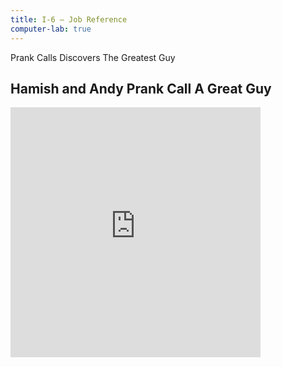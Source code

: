 ```yaml
---
title: I-6 — Job Reference
computer-lab: true
---
```


Prank Calls Discovers The Greatest Guy

## Hamish and Andy Prank Call A Great Guy

<iframe src="https://www.facebook.com/plugins/video.php?href=https%3A%2F%2Fwww.facebook.com%2Fseen.everything%2Fvideos%2F1052950671476136%2F&show_text=0&width=400" width="400" height="400" style="border:none;overflow:hidden" scrolling="no" frameborder="0" allowTransparency="true" allowFullScreen="true"></iframe>



